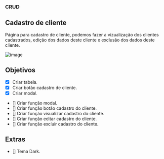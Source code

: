 ### CRUD

## Cadastro de cliente 
Página para cadastro de cliente, podemos fazer a vizualização dos clientes cadastrados, edição dos dados deste cliente e exclusão dos dados deste cliente.

![image](https://user-images.githubusercontent.com/53497771/219008873-b6dc65fb-8b46-43d8-9460-bb2be0c6f1db.png)

## Objetivos
- [X] Criar tabela.
- [X] Criar botão cadastro de cliente.
- [X] Criar modal.
- [] Criar função modal.
- [] Criar função botão cadastro do cliente.
- [] Criar função visualizar cadastro do cliente.
- [] Criar função editar cadastro do cliente.
- [] Criar função excluir cadastro do cliente.

## Extras

- [] Tema Dark.


